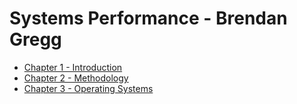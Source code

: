 # Systems Performance - Brendan Gregg

* [Chapter 1 - Introduction](1-introduction.md)
* [Chapter 2 - Methodology](2-methodology.md)
* [Chapter 3 - Operating Systems](3-operating_systems.md)
